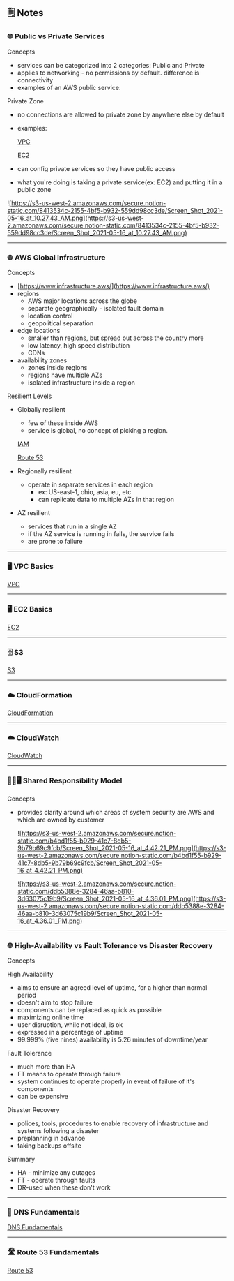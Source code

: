 ## 🗒️ Notes

### 🌐 Public vs Private Services

Concepts

- services can be categorized into 2 categories: Public and Private
- applies to networking - no permissions by default. difference is connectivity
- examples of an AWS public service:

Private Zone

- no connections are allowed to private zone by anywhere else by default
- examples:

  [VPC](https://www.notion.so/VPC-b9469cde682c4a66b4bf25169fae705c)

  [EC2](https://www.notion.so/EC2-33b59c5db2b340c2b767143caaf427d7)

- can config private services so they have public access
- what you're doing is taking a private service(ex: EC2) and putting it in a public zone

![https://s3-us-west-2.amazonaws.com/secure.notion-static.com/8413534c-2155-4bf5-b932-559dd98cc3de/Screen_Shot_2021-05-16_at_10.27.43_AM.png](https://s3-us-west-2.amazonaws.com/secure.notion-static.com/8413534c-2155-4bf5-b932-559dd98cc3de/Screen_Shot_2021-05-16_at_10.27.43_AM.png)

---

### 🌐 AWS Global Infrastructure

Concepts

- [https://www.infrastructure.aws/](https://www.infrastructure.aws/)
- regions
  - AWS major locations across the globe
  - separate geographically - isolated fault domain
  - location control
  - geopolitical separation
- edge locations
  - smaller than regions, but spread out across the country more
  - low latency, high speed distribution
  - CDNs
- availability zones
  - zones inside regions
  - regions have multiple AZs
  - isolated infrastructure inside a region

Resilient Levels

- Globally resilient

  - few of these inside AWS
  - service is global, no concept of picking a region.

  [IAM](https://www.notion.so/IAM-9c1b80238e8845cb924ee006a779ed86)

  [Route 53](https://www.notion.so/Route-53-862cb3558c3144c09c3766ea05a0a169)

- Regionally resilient
  - operate in separate services in each region
    - ex: US-east-1, ohio, asia, eu, etc
    - can replicate data to multiple AZs in that region
- AZ resilient
  - services that run in a single AZ
  - if the AZ service is running in fails, the service fails
  - are prone to failure

---

### 🖥️ VPC Basics

[VPC](https://www.notion.so/VPC-b9469cde682c4a66b4bf25169fae705c)

---

### 🖥️ EC2 Basics

[EC2](https://www.notion.so/EC2-33b59c5db2b340c2b767143caaf427d7)

---

### 🗄️ S3

[S3](https://www.notion.so/S3-5e32496717774522a0d49036cec3f866)

---

### ☁️ CloudFormation

[CloudFormation](https://www.notion.so/CloudFormation-7c4b82bdc704488bbda0e1be958134a7)

---

### ☁️ CloudWatch

[CloudWatch](https://www.notion.so/CloudWatch-1ed93cac309c45deaf59093ee411648b)

---

### 🧔🏽🖥️ Shared Responsibility Model

Concepts

- provides clarity around which areas of system security are AWS and which are owned by customer

  ![https://s3-us-west-2.amazonaws.com/secure.notion-static.com/b4bd1f55-b929-41c7-8db5-9b79b69c9fcb/Screen_Shot_2021-05-16_at_4.42.21_PM.png](https://s3-us-west-2.amazonaws.com/secure.notion-static.com/b4bd1f55-b929-41c7-8db5-9b79b69c9fcb/Screen_Shot_2021-05-16_at_4.42.21_PM.png)

  ![https://s3-us-west-2.amazonaws.com/secure.notion-static.com/ddb5388e-3284-46aa-b810-3d63075c19b9/Screen_Shot_2021-05-16_at_4.36.01_PM.png](https://s3-us-west-2.amazonaws.com/secure.notion-static.com/ddb5388e-3284-46aa-b810-3d63075c19b9/Screen_Shot_2021-05-16_at_4.36.01_PM.png)

---

### 🌐 High-Availability vs Fault Tolerance vs Disaster Recovery

Concepts

High Availability

- aims to ensure an agreed level of uptime, for a higher than normal period
- doesn't aim to stop failure
- components can be replaced as quick as possible
- maximizing online time
- user disruption, while not ideal, is ok
- expressed in a percentage of uptime
- 99.999% (five nines) availability is 5.26 minutes of downtime/year

Fault Tolerance

- much more than HA
- FT means to operate through failure
- system continues to operate properly in event of failure of it's components
- can be expensive

Disaster Recovery

- polices, tools, procedures to enable recovery of infrastructure and systems following a disaster
- preplanning in advance
- taking backups offsite

Summary

- HA - minimize any outages
- FT - operate through faults
- DR-used when these don't work

---

### 🌴 DNS Fundamentals

[DNS Fundamentals](https://www.notion.so/DNS-Fundamentals-643527873fdc4442a611bd4b1c506b4c)

---

### 🛣️ Route 53 Fundamentals

[Route 53](https://www.notion.so/Route-53-862cb3558c3144c09c3766ea05a0a169)
